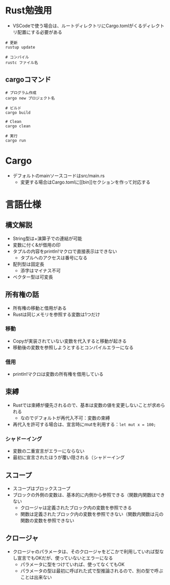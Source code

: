 # Rust勉強用

- VSCodeで使う場合は、ルートディレクトリにCargo.tomlがくるディレクトリ配置にする必要がある


```
# 更新
rustup update

# コンパイル
rustc ファイル名
```

## cargoコマンド

```
# プログラム作成
cargo new プロジェクト名

# ビルド
cargo build

# Clean
cargo clean

# 実行
cargo run
```


# Cargo

- デフォルトのmainソースコードはsrc/main.rs
  - 変更する場合はCargo.tomlに[[bin]]セクションを作って対応する

# 言語仕様

## 構文解説
- String型は+演算子での連結が可能
- 変数に付く&が借用の印
- タプルの内容をprintln!マクロで直接表示はできない
  - タプルへのアクセスは番号になる
- 配列型は固定長
  - 添字はマイナス不可
- ベクター型は可変長

## 所有権の話
- 所有権の移動と借用がある
- Rustは同じメモリを参照する変数は1つだけ

### 移動
- Copyが実装されていない変数を代入すると移動が起きる
- 移動後の変数を参照しようとするとコンパイルエラーになる

### 借用
- println!マクロは変数の所有権を借用している

## 束縛
- Rustでは束縛が優先されるので、基本は変数の値を変更しないことが求められる
  - なのでデフォルトが再代入不可：変数の束縛
- 再代入を許可する場合は、宣言時にmutを利用する：`let mut x = 100;`

### シャドーイング
- 変数の二重宣言がエラーにならない
- 最初に宣言されたほうが覆い隠される（シャドーイング


## スコープ
- スコープはブロックスコープ
- ブロックの外側の変数は、基本的に内側から参照できる（関数内関数はできない
  - クロージャは定義されたブロック内の変数を参照できる
  - 関数は定義されたブロック内の変数を参照できない（関数内関数は元の関数の変数を参照できない

## クロージャ
- クロージャのパラメータは、そのクロージャをどこかで利用していれば型なし宣言でもOKだが、使っていないとエラーになる
  - パラメータに型をつけていれば、使ってなくてもOK
  - パラメータの型は最初に呼ばれた式で型推論されるので、別の型で呼ぶことは出来ない